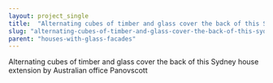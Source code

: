 ```yaml
---
layout: project_single
title:  "Alternating cubes of timber and glass cover the back of this Sydney house extension by Australian office Panovscott"
slug: "alternating-cubes-of-timber-and-glass-cover-the-back-of-this-sydney-house-extension-by"
parent: "houses-with-glass-facades"
---
```

Alternating cubes of timber and glass cover the back of this Sydney house extension by Australian office Panovscott